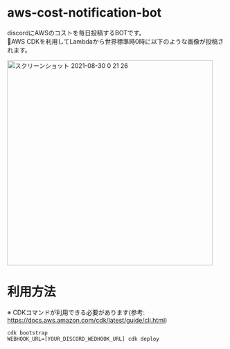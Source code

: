 # aws-cost-notification-bot

discordにAWSのコストを毎日投稿するBOTです。  
AWS CDKを利用してLambdaから世界標準時0時に以下のような画像が投稿されます。


<img width="474" alt="スクリーンショット 2021-08-30 0 21 26" src="https://user-images.githubusercontent.com/5736661/131255795-84bc4b0c-dbad-48d4-9c39-2818b4cec8ae.png">

# 利用方法

※ CDKコマンドが利用できる必要があります(参考: https://docs.aws.amazon.com/cdk/latest/guide/cli.html)


```
cdk bootstrap
WEBHOOK_URL=[YOUR_DISCORD_WEDHOOK_URL] cdk deploy
```